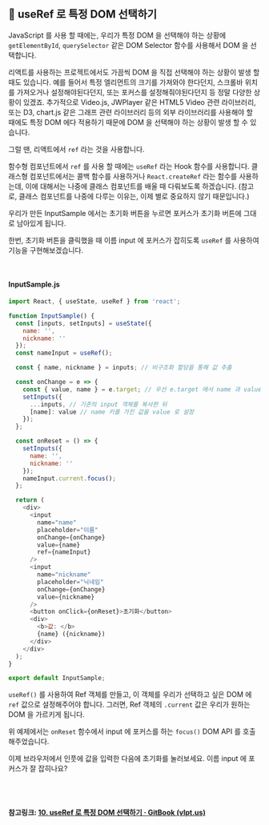 ## 🤺 useRef 로 특정 DOM 선택하기

JavaScript 를 사용 할 때에는, 우리가 특정 DOM 을 선택해야 하는 상황에 `getElementById`, `querySelector` 같은 DOM Selector 함수를 사용해서 DOM 을 선택합니다.

리액트를 사용하는 프로젝트에서도 가끔씩 DOM 을 직접 선택해야 하는 상황이 발생 할 때도 있습니다. 예를 들어서 특정 엘리먼트의 크기를 가져와야 한다던지, 스크롤바 위치를 가져오거나 설정해야된다던지, 또는 포커스를 설정해줘야된다던지 등 정말 다양한 상황이 있겠죠. 추가적으로 Video.js, JWPlayer 같은 HTML5 Video 관련 라이브러리, 또는 D3, chart.js 같은 그래프 관련 라이브러리 등의 외부 라이브러리를 사용해야 할 때에도 특정 DOM 에다 적용하기 때문에 DOM 을 선택해야 하는 상황이 발생 할 수 있습니다.

그럴 땐, 리액트에서 `ref` 라는 것을 사용합니다.

함수형 컴포넌트에서 `ref` 를 사용 할 때에는 `useRef` 라는 Hook 함수를 사용합니다. 클래스형 컴포넌트에서는 콜백 함수를 사용하거나 `React.createRef` 라는 함수를 사용하는데, 이에 대해서는 나중에 클래스 컴포넌트를 배울 때 다뤄보도록 하겠습니다. (참고로, 클래스 컴포넌트를 나중에 다루는 이유는, 이제 별로 중요하지 않기 때문입니다.)

우리가 만든 InputSample 에서는 초기화 버튼을 누르면 포커스가 초기화 버튼에 그대로 남아있게 됩니다.

한번, 초기화 버튼을 클릭했을 때 이름 input 에 포커스가 잡히도록 `useRef` 를 사용하여 기능을 구현해보겠습니다.

<br>

#### InputSample.js

```javascript
import React, { useState, useRef } from 'react';

function InputSample() {
  const [inputs, setInputs] = useState({
    name: '',
    nickname: ''
  });
  const nameInput = useRef();

  const { name, nickname } = inputs; // 비구조화 할당을 통해 값 추출

  const onChange = e => {
    const { value, name } = e.target; // 우선 e.target 에서 name 과 value 를 추출
    setInputs({
      ...inputs, // 기존의 input 객체를 복사한 뒤
      [name]: value // name 키를 가진 값을 value 로 설정
    });
  };

  const onReset = () => {
    setInputs({
      name: '',
      nickname: ''
    });
    nameInput.current.focus();
  };

  return (
    <div>
      <input
        name="name"
        placeholder="이름"
        onChange={onChange}
        value={name}
        ref={nameInput}
      />
      <input
        name="nickname"
        placeholder="닉네임"
        onChange={onChange}
        value={nickname}
      />
      <button onClick={onReset}>초기화</button>
      <div>
        <b>값: </b>
        {name} ({nickname})
      </div>
    </div>
  );
}

export default InputSample;
```

`useRef()` 를 사용하여 Ref 객체를 만들고, 이 객체를 우리가 선택하고 싶은 DOM 에 `ref` 값으로 설정해주어야 합니다. 그러면, Ref 객체의 `.current` 값은 우리가 원하는 DOM 을 가르키게 됩니다.

위 예제에서는 `onReset` 함수에서 input 에 포커스를 하는 `focus()` DOM API 를 호출해주었습니다.

이제 브라우저에서 인풋에 값을 입력한 다음에 초기화를 눌러보세요. 이름 input 에 포커스가 잘 잡히나요?

<br>

<br>

#### 참고링크: [10. useRef 로 특정 DOM 선택하기 · GitBook (vlpt.us)](https://react.vlpt.us/basic/10-useRef.html)

<br>